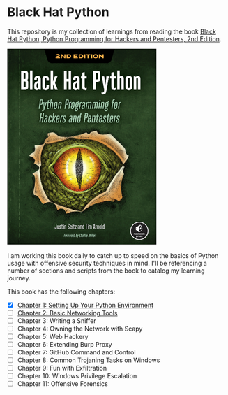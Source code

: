 # Black Hat Python  

This repository is my collection of learnings from reading the book [Black Hat Python, Python Programming for Hackers and Pentesters, 2nd Edition](https://www.amazon.com/Black-Hat-Python-2nd-Programming/dp/1718501129/ref=sr_1_1?crid=3GQ7M73C3AA8G&keywords=black+hat+python&qid=1653296529&sprefix=black+hat+python%2Caps%2C78&sr=8-1).

<img src="BHPCover.png" style="width:342px"/>

I am working this book daily to catch up to speed on the basics of Python usage with offensive security techniques in mind. I'll be referencing a number of sections and scripts from the book to catalog my learning journey.

This book has the following chapters:
- [x] [Chapter 1: Setting Up Your Python Environment](/ch1/README.md)
- [ ] [Chapter 2: Basic Networking Tools](/ch2/README.md)
- [ ] Chapter 3: Writing a Sniffer
- [ ] Chapter 4: Owning the Network with Scapy
- [ ] Chapter 5: Web Hackery
- [ ] Chapter 6: Extending Burp Proxy
- [ ] Chapter 7: GitHub Command and Control
- [ ] Chapter 8: Common Trojaning Tasks on Windows
- [ ] Chapter 9: Fun with Exfiltration
- [ ] Chapter 10: Windows Privilege Escalation
- [ ] Chapter 11: Offensive Forensics
